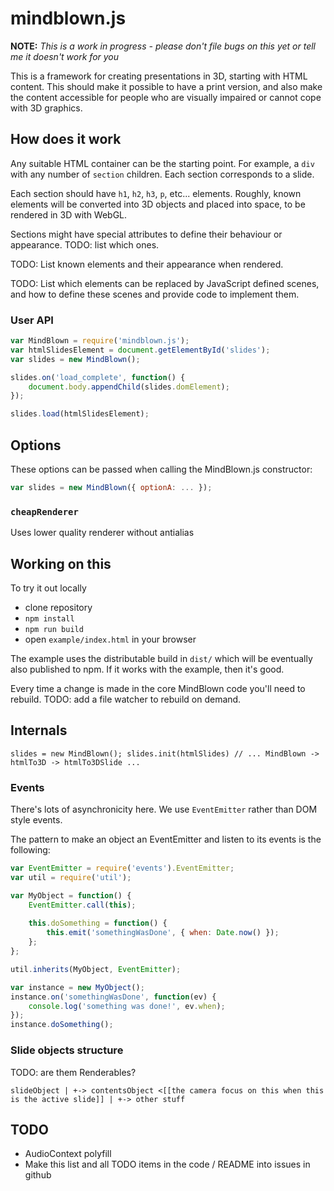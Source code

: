 # mindblown.js

**NOTE:** *This is a work in progress - please don't file bugs on this yet or tell me it doesn't work for you*

This is a framework for creating presentations in 3D, starting with HTML content. This should make it possible to have a print version, and also make the content accessible for people who are visually impaired or cannot cope with 3D graphics.

## How does it work

Any suitable HTML container can be the starting point. For example, a `div` with any number of `section` children. Each section corresponds to a slide.

Each section should have `h1`, `h2`, `h3`, `p`, etc... elements. Roughly, known elements will be converted into 3D objects and placed into space, to be rendered in 3D with WebGL.

Sections might have special attributes to define their behaviour or appearance. TODO: list which ones.

TODO: List known elements and their appearance when rendered.

TODO: List which elements can be replaced by JavaScript defined scenes, and how to define these scenes and provide code to implement them.

### User API

```javascript
var MindBlown = require('mindblown.js');
var htmlSlidesElement = document.getElementById('slides');
var slides = new MindBlown();

slides.on('load_complete', function() {
	document.body.appendChild(slides.domElement);
});

slides.load(htmlSlidesElement);
```

## Options

These options can be passed when calling the MindBlown.js constructor:

```javascript
var slides = new MindBlown({ optionA: ... });
```

### `cheapRenderer`

Uses lower quality renderer without antialias

## Working on this

To try it out locally

* clone repository
* `npm install`
* `npm run build`
* open `example/index.html` in your browser

The example uses the distributable build in `dist/` which will be eventually also published to npm. If it works with the example, then it's good.

Every time a change is made in the core MindBlown code you'll need to rebuild. TODO: add a file watcher to rebuild on demand.

## Internals

`
slides = new MindBlown();
slides.init(htmlSlides)
	// ...
	MindBlown -> htmlTo3D
					-> htmlTo3DSlide
					...
`

### Events

There's lots of asynchronicity here. We use `EventEmitter` rather than DOM style events.

The pattern to make an object an EventEmitter and listen to its events is the following:

```javascript
var EventEmitter = require('events').EventEmitter;
var util = require('util');

var MyObject = function() {
	EventEmitter.call(this);
	
	this.doSomething = function() {
		this.emit('somethingWasDone', { when: Date.now() });
	};
};

util.inherits(MyObject, EventEmitter);

var instance = new MyObject();
instance.on('somethingWasDone', function(ev) {
	console.log('something was done!', ev.when);
});
instance.doSomething();

```

### Slide objects structure

TODO: are them Renderables?

`
slideObject
    |
	+-> contentsObject <[[the camera focus on this when this is the active slide]]
	|
	+-> other stuff
`

## TODO

* AudioContext polyfill
* Make this list and all TODO items in the code / README into issues in github
